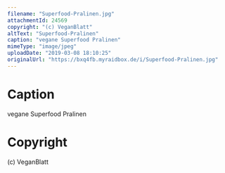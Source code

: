 ```yaml
---
filename: "Superfood-Pralinen.jpg"
attachmentId: 24569
copyright: "(c) VeganBlatt"
altText: "Superfood-Pralinen"
caption: "vegane Superfood Pralinen"
mimeType: "image/jpeg"
uploadDate: "2019-03-08 18:10:25"
originalUrl: "https://bxq4fb.myraidbox.de/i/Superfood-Pralinen.jpg"
---
```


# Caption

vegane Superfood Pralinen

# Copyright

(c) VeganBlatt
